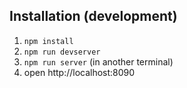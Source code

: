 ## Installation (development)

1. ```npm install```
2. ```npm run devserver```
3. ```npm run server``` (in another terminal)
4. open http://localhost:8090
